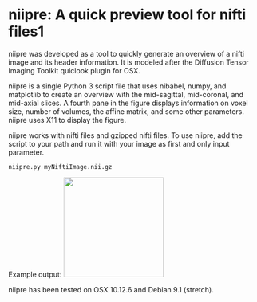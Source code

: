 # niipre: A quick preview tool for nifti files1 #

niipre was developed as a tool to quickly generate an overview of a nifti image and its header information. It is modeled after the Diffusion Tensor Imaging Toolkit quiclook plugin for OSX. 

niipre is a single Python 3 script file that uses nibabel, numpy, and matplotlib to create an overview with the mid-sagittal, mid-coronal, and mid-axial slices. A fourth pane in the figure displays information on voxel size, number of volumes, the affine matrix, and some other parameters. niipre uses X11 to display the figure. 

niipre works with nifti files and gzipped nifti files. To use niipre, add the script to your path and run it with your image as first and only input parameter.

`niipre.py myNiftiImage.nii.gz`

Example output:
<img src="screenShot.png" width="200">

niipre has been tested on OSX 10.12.6 and Debian 9.1 (stretch).
